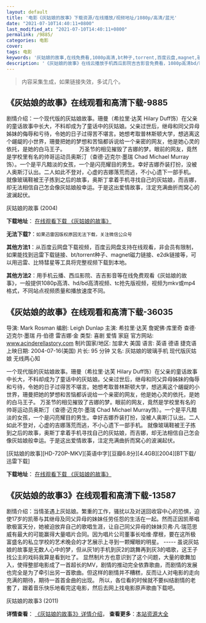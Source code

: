 ```yaml
---
layout: default
title: '电影《灰姑娘的故事》下载资源/在线播放/视频地址/1080p/高清/蓝光'
date: "2021-07-10T14:40:11+0800"
last_modified_at: "2021-07-10T14:40:11+0800"
permalink: /9885/
categories: 电影
cover:
tags: 电影
keywords: '灰姑娘的故事,在线免费看,1080p高清,bt种子,torrent,百度云盘,magnet,磁力链,迅雷下载资源'
description: '《灰姑娘的故事》在线云播放手机西瓜影院吉吉影音免费看，1080p高清bd/hd未删减完整版和tc抢先枪版，mkv/mp4格式，附带bt/torrent种子、magnet/磁力链、百度云盘、网盘资源迅雷下载链接'
---
```


>内容采集生成，如果链接失效，多试几个。


## 《灰姑娘的故事》在线观看和高清下载-9885

剧情介绍：一个现代版的灰姑娘故事。珊曼（希拉里·达芙 Hilary Duff饰）在父亲的童话故事中长大，不料却成为了童话中的灰姑娘。父亲过世后，继母和同父异母姊妹的侮辱和亏待，令她的日子过得苦不堪言。她想考取普林斯顿大学，想逃离这个龌龊的小世界，珊曼把她的梦想和苦恼都诉说给一个亲密的网友，他是她心灵的依托，是她的白马王子。  　　万圣节的相见摧毁了吉娜的梦。眼前的网友，竟然是学校里有名的帅哥运动员奥斯汀（查德·迈克尔·墨瑞 Chad Michael Murray饰）。一个是平凡黯淡的女孩，一个是闪亮耀目的男生。幸好吉娜乔装打扮，没被人奥斯汀认出。二人如此不登对，心虚的吉娜落荒而逃，不小心遗下一部手机。  　　就像玻璃鞋被王子拣到之后的故事，奥斯丁拿着手机寻找自己的灰姑娘，而吉娜，却无法相信自己怎会像灰姑娘般幸运。于是这出爱情故事，注定充满曲折而窝心的波澜起伏。


灰姑娘的故事 (2004)

**下载地址**： [在线观看下载 《灰姑娘的故事》](https://www.btbtdy.me/btdy/dy5707.html) 


**无法下载?**：`如果迅雷因版权原因无法下载，关注微信公众号 `

**其他方法1**：从百度云网盘下载视频，百度云网盘支持在线观看，非会员有限制，如果能找到迅雷下载链接、bt/torrent种子、magnet磁力链接、e2dk链接等，可以用迅雷、比特彗星等工具将完整视频下载到本地。

**其他方法2**：用手机云播、西瓜影院、吉吉影音等在线免费观看《灰姑娘的故事》，一般提供1080p高清、hd/bd高清视频、tc抢先版视频，视频为mkv或mp4格式，不同站点视频质量和播放速度不同。


## 《灰姑娘的故事》在线观看和高清下载-36035

导演: Mark Rosman 编剧: Leigh Dunlap 主演: 希拉里·达芙 詹妮佛·库里奇 查德·迈克尔·墨瑞 丹·伯德 雷吉娜·金 类型: 喜剧 爱情 家庭 官方网站: www.acinderellastory.com 制片国家/地区: 加拿大 美国 语言: 英语 德语 捷克语 上映日期: 2004-07-16(美国) 片长: 95 分钟 又名: 灰姑娘的玻璃手机 现代版灰姑娘 无线两心知

一个现代版的灰姑娘故事。珊曼（希拉里·达芙 Hilary Duff饰）在父亲的童话故事中长大，不料却成为了童话中的灰姑娘。父亲过世后，继母和同父异母姊妹的侮辱和亏待，令她的日子过得苦不堪言。她想考取普林斯顿大学，想逃离这个龌龊的小世界，珊曼把她的梦想和苦恼都诉说给一个亲密的网友，他是她心灵的依托，是她的白马王子。 万圣节的相见摧毁了吉娜的梦。眼前的网友，竟然是学校里有名的帅哥运动员奥斯汀（查德·迈克尔·墨瑞 Chad Michael Murray饰）。一个是平凡黯淡的女孩，一个是闪亮耀目的男生。幸好吉娜乔装打扮，没被人奥斯汀认出。二人如此不登对，心虚的吉娜落荒而逃，不小心遗下一部手机。 就像玻璃鞋被王子拣到之后的故事，奥斯丁拿着手机寻找自己的灰姑娘，而吉娜，却无法相信自己怎会像灰姑娘般幸运。于是这出爱情故事，注定充满曲折而窝心的波澜起伏。


[灰姑娘的故事][HD-720P-MKV][英语中字][豆瓣6.8分][4.4GB][2004][BT下载/迅雷下载]

**下载地址**： [在线观看下载 《灰姑娘的故事》](https://www.btdx8.com/torrent/a_cinderella_story_2004.html) 


## 《灰姑娘的故事3》在线观看和高清下载-13587

剧情介绍：当情圣遇上灰姑娘。繁重的工作，骚扰以及对送回收容中心的恐惧，迫使17岁的凯蒂与其继母及同父异母的妹妹任劳任怨的生活在一起。然而正因凯蒂唱歌极富天分，她被迫放弃自己的歌唱生涯，让自己同父异母的妹妹贝弗·凡·瑞范思威有最大的可能赢得大量唱片合同。因为唱片公司董事长哈维·摩根，要在这所极富盛名的私立学校的艺术晚会的才艺展示上寻到一颗耀眼的明星。 ----- 虽说灰姑娘的故事是无数人心中的梦，但从灰1的手机到灰2的跳舞再到灰3的唱歌，这王子找公主的戏码我算是看到吐了。 显然制片方也意识到了这个问题，大量的歌舞加入，使得整部电影成了一首超长的MV，剧情的推动完全依靠歌曲，而剧情的发展也完全是为了牵引出另一首歌曲。但这样的剧情并不糟糕，反而让人对电影的走向充满的期待，期待一首首金曲的出现。 所以，各位看的时候就不要纠结剧情的老套了，跟着音乐快乐地看完这电影，然后去网上找电影原声歌曲下载吧。


灰姑娘的故事3 (2011)

**详情查看**： [《灰姑娘的故事3》详情介绍](/movie/13587/)， **查看更多**：[本站资源大全](/movie/t/all/)

